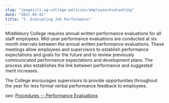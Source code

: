 ```yaml
---
slug: "/pages/ii-ug-college-policies/employee/evaluating"
date: "2021-05-01"
title: "7. Evaluating Job Performance"
---
```


Middlebury College requires annual written performance evaluations for all staff employees. Mid-year performance evaluations are conducted at six month intervals between the annual written performance evaluations. These meetings allow employees and supervisors to establish performance expectations and goals for the future and to review previously communicated performance expectations and development plans. The process also establishes the link between performance and suggested merit increases.  

The College encourages supervisors to provide opportunities throughout the year for less formal verbal performance feedback to employees.

_see:_ [Procedures -- Performance Evaluations](/offices/business/hr/staffandfaculty/evals)